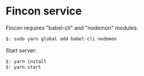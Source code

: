 # Fincon service

Fincon requires "babel-cli" and "nodemon" modules:

```sh
$: sudo yarn global add babel-cli nodemon
```

Start server:

```sh
$: yarn install
$: yarn start
```
